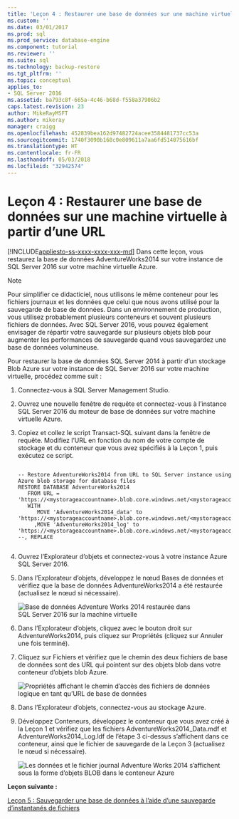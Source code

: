 ```yaml
---
title: 'Leçon 4 : Restaurer une base de données sur une machine virtuelle à partir d’une URL | Microsoft Docs'
ms.custom: ''
ms.date: 03/01/2017
ms.prod: sql
ms.prod_service: database-engine
ms.component: tutorial
ms.reviewer: ''
ms.suite: sql
ms.technology: backup-restore
ms.tgt_pltfrm: ''
ms.topic: conceptual
applies_to:
- SQL Server 2016
ms.assetid: ba793c8f-665a-4c46-b68d-f558a37906b2
caps.latest.revision: 23
author: MikeRayMSFT
ms.author: mikeray
manager: craigg
ms.openlocfilehash: 452839bea162d97482724acee3584481737cc53a
ms.sourcegitcommit: 1740f3090b168c0e809611a7aa6fd514075616bf
ms.translationtype: HT
ms.contentlocale: fr-FR
ms.lasthandoff: 05/03/2018
ms.locfileid: "32942574"
---
```

# <a name="lesson-4-restore-database-to-virtual-machine-from-url"></a>Leçon 4 : Restaurer une base de données sur une machine virtuelle à partir d’une URL
[!INCLUDE[appliesto-ss-xxxx-xxxx-xxx-md](../includes/appliesto-ss-xxxx-xxxx-xxx-md.md)]
Dans cette leçon, vous restaurez la base de données AdventureWorks2014 sur votre instance de SQL Server 2016 sur votre machine virtuelle Azure.
  
> [!NOTE]  
> Pour simplifier ce didacticiel, nous utilisons le même conteneur pour les fichiers journaux et les données que celui que nous avons utilisé pour la sauvegarde de base de données. Dans un environnement de production, vous utilisez probablement plusieurs conteneurs et souvent plusieurs fichiers de données. Avec SQL Server 2016, vous pouvez également envisager de répartir votre sauvegarde sur plusieurs objets blob pour augmenter les performances de sauvegarde quand vous sauvegardez une base de données volumineuse.  
  
Pour restaurer la base de données SQL Server 2014 à partir d’un stockage Blob Azure sur votre instance de SQL Server 2016 sur votre machine virtuelle, procédez comme suit :  
  
1.  Connectez-vous à SQL Server Management Studio.  
  
2.  Ouvrez une nouvelle fenêtre de requête et connectez-vous à l’instance SQL Server 2016 du moteur de base de données sur votre machine virtuelle Azure.  
  
3.  Copiez et collez le script Transact-SQL suivant dans la fenêtre de requête. Modifiez l’URL en fonction du nom de votre compte de stockage et du conteneur que vous avez spécifiés à la Leçon 1, puis exécutez ce script.  
  
    ```  
  
    -- Restore AdventureWorks2014 from URL to SQL Server instance using Azure blob storage for database files  
    RESTORE DATABASE AdventureWorks2014   
       FROM URL = 'https://<mystorageaccountname>.blob.core.windows.net/<mystorageaccountcontainername>/AdventureWorks2014_onprem.bak'   
       WITH  
          MOVE 'AdventureWorks2014_data' to 'https://<mystorageaccountname>.blob.core.windows.net/<mystorageaccountcontainername>/AdventureWorks2014_Data.mdf'  
         ,MOVE 'AdventureWorks2014_log' to 'https://<mystorageaccountname>.blob.core.windows.net/<mystorageaccountcontainername>/AdventureWorks2014_Log.ldf'  
    --, REPLACE  
  
    ```  
  
4.  Ouvrez l’Explorateur d’objets et connectez-vous à votre instance Azure SQL Server 2016.  
  
5.  Dans l’Explorateur d’objets, développez le nœud Bases de données et vérifiez que la base de données AdventureWorks2014 a été restaurée (actualisez le nœud si nécessaire).  
  
    ![Base de données Adventure Works 2014 restaurée dans SQL Server 2016 sur la machine virtuelle](../relational-databases/media/311f69a6-8443-4df5-8f30-3103c2472300.JPG "Base de données Adventure Works 2014 restaurée dans SQL Server 2016 sur la machine virtuelle")  
  
6.  Dans l’Explorateur d’objets, cliquez avec le bouton droit sur AdventureWorks2014, puis cliquez sur Propriétés (cliquez sur Annuler une fois terminé).  
  
7.  Cliquez sur Fichiers et vérifiez que le chemin des deux fichiers de base de données sont des URL qui pointent sur des objets blob dans votre conteneur d’objets blob Azure.  
  
    ![Propriétés affichant le chemin d’accès des fichiers de données logique en tant qu’URL de base de données](../relational-databases/media/cfeee576-6319-460e-9fa2-f0922e02ee23.JPG "propriétés affichant le chemin d’accès des fichiers de données logique en tant qu’URL de base de données")  
  
8.  Dans l’Explorateur d’objets, connectez-vous au stockage Azure.  
  
9. Développez Conteneurs, développez le conteneur que vous avez créé à la Leçon 1 et vérifiez que les fichiers AdventureWorks2014_Data.mdf et AdventureWorks2014_Log.ldf de l’étape 3 ci-dessus s’affichent dans ce conteneur, ainsi que le fichier de sauvegarde de la Leçon 3 (actualisez le nœud si nécessaire).  
  
    ![Les données et le fichier journal Adventure Works 2014 s’affichent sous la forme d’objets BLOB dans le conteneur Azure](../relational-databases/media/156c7d73-44be-4754-9653-04cccb6c3066.JPG "Les données et le fichier journal Adventure Works 2014 s’affichent sous la forme d’objets BLOB dans le conteneur Azure")  
  
**Leçon suivante :**  
  
[Leçon 5 : Sauvegarder une base de données à l’aide d’une sauvegarde d’instantanés de fichiers](../relational-databases/lesson-5-backup-database-using-file-snapshot-backup.md)  
  
  
  
